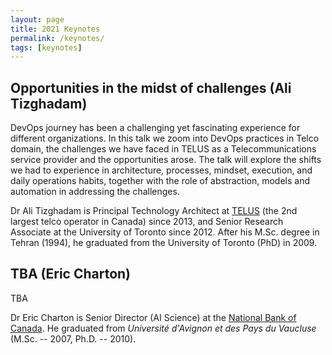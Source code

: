 ```yaml
---
layout: page
title: 2021 Keynotes
permalink: /keynotes/
tags: [keynotes]
---
```


## Opportunities in the midst of challenges (Ali Tizghadam)

 DevOps journey has been a challenging yet fascinating experience for different organizations. In this talk we zoom into DevOps practices in Telco domain, the challenges we have faced in TELUS as a Telecommunications service provider and the opportunities arose. The talk will explore the shifts we had to experience in architecture, processes, mindset, execution, and daily operations habits, together with the role of abstraction, models and automation in addressing the challenges.

Dr Ali Tizghadam is Principal Technology Architect at [TELUS](https://en.wikipedia.org/wiki/Telus) (the 2nd largest telco operator in Canada) since 2013, and Senior Research Associate at the University of Toronto since 2012. After his M.Sc. degree in Tehran (1994), he graduated from the University of Toronto (PhD) in 2009.

## TBA (Eric Charton)

TBA

Dr Eric Charton is Senior Director (AI Science) at the [National Bank of Canada](https://en.wikipedia.org/wiki/National_Bank_of_Canada). He graduated from _Université d'Avignon et des Pays du Vaucluse_ (M.Sc. -- 2007, Ph.D. -- 2010).